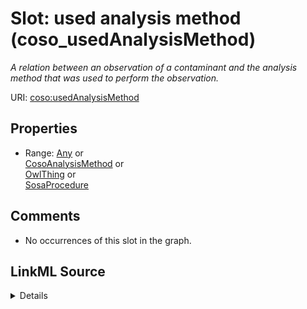 

# Slot: used analysis method (coso_usedAnalysisMethod)


_A relation between an observation of a contaminant and the analysis method that was used to perform the observation._







URI: [coso:usedAnalysisMethod](http://w3id.org/coso/v1/contaminoso#usedAnalysisMethod)



<!-- no inheritance hierarchy -->








## Properties

* Range: [Any](../classes/Any.md)&nbsp;or&nbsp;<br />[CosoAnalysisMethod](../classes/CosoAnalysisMethod.md)&nbsp;or&nbsp;<br />[OwlThing](../classes/OwlThing.md)&nbsp;or&nbsp;<br />[SosaProcedure](../classes/SosaProcedure.md)





## Comments

* No occurrences of this slot in the graph.



## LinkML Source

<details>

```yaml
name: coso_usedAnalysisMethod
description: A relation between an observation of a contaminant and the analysis method
  that was used to perform the observation.
title: used analysis method
comments:
- No occurrences of this slot in the graph.
from_schema: sawgraph-kg
rank: 1000
slot_uri: coso:usedAnalysisMethod
alias: coso_usedAnalysisMethod
subproperty_of: sosa_usedProcedure
union_of:
- '{''domain'': ''owl_Thing''}'
- '{''domain'': ''sosa_Observation''}'
- '{''domain'': ''coso_ContaminantObservation''}'
range: Any
any_of:
- range: coso_AnalysisMethod
- range: owl_Thing
- range: sosa_Procedure

```
</details>
